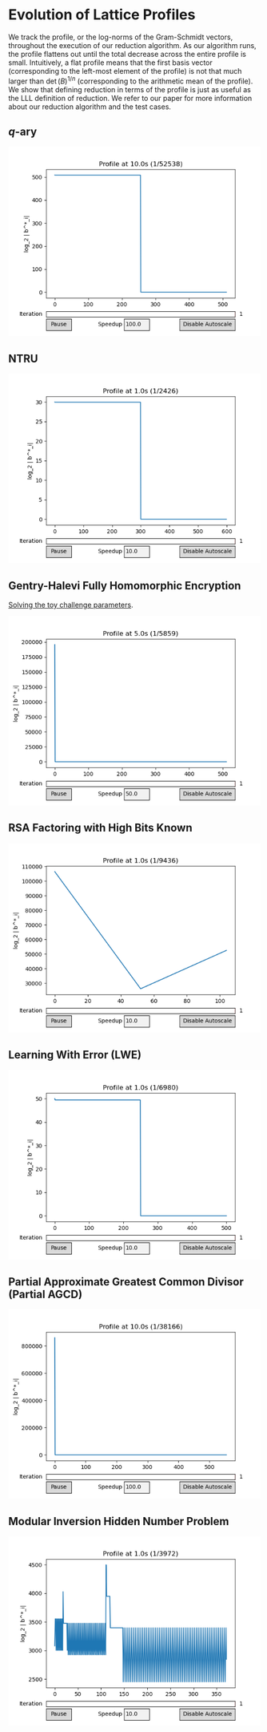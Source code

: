 # Evolution of Lattice Profiles
We track the profile, or the log-norms of the Gram-Schmidt vectors, throughout the execution of our reduction algorithm. As our algorithm runs, the profile flattens out until the total decrease across the entire profile is small. Intuitively, a flat profile means that the first basis vector (corresponding to the left-most element of the profile) is not that much larger than $\det(B)^{1/n}$ (corresponding to the arithmetic mean of the profile). We show that defining reduction in terms of the profile is just as useful as the LLL definition of reduction. We refer to our paper for more information about our reduction algorithm and the test cases.

## $q$-ary
![](qary_512.gif)

## NTRU
![](ntru.gif)

## Gentry-Halevi Fully Homomorphic Encryption
[Solving the toy challenge parameters](https://shaih.github.io/pubs/FHE-challenge-2010.html).

![](gh.gif)

## RSA Factoring with High Bits Known
![](rsa.gif)

## Learning With Error (LWE)
![](lwe.gif)

## Partial Approximate Greatest Common Divisor (Partial AGCD)
![](agcd.gif)

## Modular Inversion Hidden Number Problem
![](mihnp.gif)